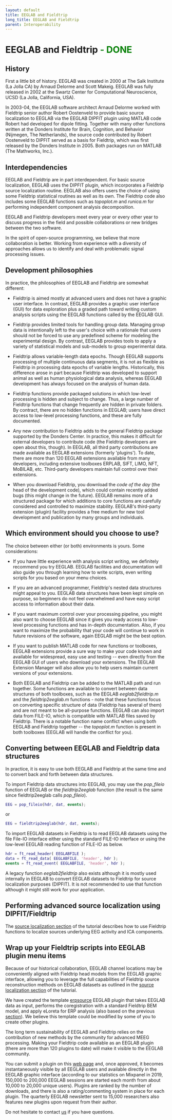 ```yaml
---
layout: default
title: EEGLAB and Fieldtrip
long_title: EEGLAB and Fieldtrip
parent: Interoperability
---
```


 EEGLAB and Fieldtrip <span style="color: green">- DONE</span>
=========================

History
--------

First a little bit of history. EEGLAB was created in 2000 at The Salk
Institute (La Jolla CA) by Arnaud Delorme and Scott Makeig. EEGLAB was fully released in 2002 at the Swartz Center for Computational Neuroscience, UCSD (La Jolla, California, USA). 

In 2003-04, the EEGLAB software architect Arnaud
Delorme worked with Fieldtrip senior author Robert Oostenveld to provide
basic source localization to EEGLAB via the EEGLAB DIPFIT plugin using
MATLAB code Robert had developed for dipole fitting. Together with many
other functions written at the Donders Institute for Brain, Cognition,
and Behavior (Nijmegen, The Netherlands), the source code contributed by
Robert Oostenveld to DIPFIT served as a basis for Fieldtrip, which was
first released by the Donders Institute in 2005. Both packages run on
MATLAB (The Mathworks, Inc.).

Interdependencies
-------------------

EEGLAB and Fieldtrip are in part interdependent. For basic source
localization, EEGLAB uses the DIPFIT plugin, which incorporates a
Fieldtrip source localization routine. EEGLAB also offers users the
choice of using some Fieldtrip statistical routines as well as its own.
The Fieldtrip code also includes some EEGLAB functions such as
*topoplot.m* and *runica.m* for performing independent component analysis
decomposition.

 EEGLAB and Fieldtrip developers meet every year or every
other year to discuss progress in the field and possible collaborations
or new bridges between the two software. 

In the spirit of open-source
programming, we believe that more collaboration is better. Working from
experience with a diversity of approaches allows us to identify and
deal with problematic signal processing issues.

Development philosophies
--------------------------

In practice, the philosophies of EEGLAB and Fieldtrip are somewhat
different:

-   Fieldtrip is aimed mostly at advanced users and does not have a
    graphic user interface. In contrast, EEGLAB provides a graphic user
    interface (GUI) for data exploration plus a graded path toward
    writing custom analysis scripts using the EEGLAB functions called by
    the EEGLAB GUI.

-   Fieldtrip provides limited tools for handling group data. Managing
    group data is intentionally left to the user's choice with a
    rationale that users should not be forced to use any predefined
    scheme for modeling the experimental design. By contrast, EEGLAB 
    provides tools to apply a variety of statistical models and
    sub-models to group experimental data.

-   Fieldtrip allows variable-length data epochs. Though EEGLAB supports
    processing of multiple continuous data segments, it is not as
    flexible as Fieldtrip in processing data epochs of variable lengths.
    Historically, this difference arose in part because Fieldtrip was
    developed to support animal as well as human physiological data
    analysis, whereas EEGLAB development has always focused on the analysis
    of human data.

-   Fieldtrip functions provide packaged solutions in which low-level
    processing is hidden and subject to change. Thus, a large number of
    Fieldtrip functions that change frequently are hidden in private
    folders. By contract, there are no hidden functions in EEGLAB; users
    have direct access to low-level processing functions, and these are
    fully documented.


-   Any new contribution to Fieldtrip adds to the general Fieldtrip
    package supported by the Donders Center. In practice, this makes it
    difficult for external developers to contribute code (the Fieldtrip
    developers are open about this, though). In EEGLAB, all third party
    contributions are made available as EEGLAB extensions (formerly
    'plugins'). To date, there are more than 120 EEGLAB extensions
    available from many developers, including extensive toolboxes
    ERPLAB, SIFT, LIMO, NFT, MoBILAB, etc. Third-party
    developers maintain full control over their extensions.


-   When you download Fieldtrip, you download the *code of the day* (the
    head of the development code), which could contain recently added
    bugs (this might change in the future). EEGLAB
    remains more of a structured package for which additions to core
    functions are carefully considered and controlled to maximize
    stability. EEGLAB's third-party extension (plugin) facility
    provides a free medium for new tool development and publication by
    many groups and individuals.

Which environment should you choose to use?
---------------------------------------------

The choice between either (or both) environments is yours. Some
considerations:

-   If you have little experience with analysis script writing, we
    definitely recommend you try EEGLAB. EEGLAB facilities and
    documentation will also guide you through learning how to write
    scripts, even writing scripts for you based on your menu choices.

-   If you are an advanced programmer, Fieldtrip's nested data
    structures might appeal to you. EEGLAB data structures have
    been kept simple on purpose, so beginners do not feel overwhelmed and
    have easy script access to information about their data.

-   If you want maximum control over your processing pipeline, you might
    also want to choose EEGLAB since it gives you ready access to
    low-level processing functions and has in-depth documentation. Also,
    if you want to maximize the probability that your code will continue
    to work in future revisions of the software, again EEGLAB might be
    the best option.

-   If you want to publish MATLAB code for new functions or toolboxes,
    EEGLAB extensions provide a sure way to make your code known and
    available for widespread, easy use and testing -- even directly from
    the EEGLAB GUI of users who download your extensions. The EEGLAB
    Extension Manager will also allow you to help users maintain current
    versions of your extensions.

-   Both EEGLAB and Fieldtrip can be added to the MATLAB path and run
    together. Some functions are available to convert between data
    structures of both toolboxes, such as the EEGLAB *eeglab2fieldtrip.m*
    and the *fieldtrip2eeglab.m* functions - note that these functions
    focus on converting specific structure of data (Fieldtrip has
    several of them) and are not meant to be all-purpose functions.
    EEGLAB can also import data from FILE-IO, which is compatible with
    MATLAB files saved by Fieldtrip. There is a notable function name
    conflict when using both EEGLAB and Fieldtrip together -- the
    *topoplot.m* function is present in both toolboxes (EEGLAB will handle the conflict for you).

Converting between EEGLAB and Fieldtrip data structures
--------------------------------------------------------

In practice, it is easy to use both EEGLAB and Fieldtrip at the same
time and to convert back and forth between data structures.

To import Fieldtrip data structures into EEGLAB, you may use the
*pop_fileio* function of EEGLAB or the *fieldtrip2eeglab*  function (the
result is the same since fieldtrip2eeglab calls *pop_fileio*).

``` matlab
EEG = pop_fileio(hdr, dat, events);
```

or

``` matlab
EEG = fieldtrip2eeglab(hdr, dat, events);
```

To import EEGLAB datasets in Fieldtrip is to read EEGLAB datasets using
the file File-IO interface either using the standard FILE-IO interface
or using the low-level EEGLAB reading function of FILE-IO as below.

``` matlab
hdr = ft_read_header( EEGLABFILE );
data = ft_read_data( EEGLABFILE, 'header', hdr );
events = ft_read_event( EEGLABFILE, 'header', hdr );
```

A legacy function *eeglab2fieldtrip* also exists although it is mostly
used internally in EEGLAB to convert EEGLAB datasets to Fieldtrip for
source localization purposes (DIPFIT). It is not recommended to use that
function although it might still work for your application.

Performing advanced source localization using DIPFIT/Fieldtrip
---------------------------------------------------------------

The [source localization section](/tutorials/09_source/EEG_sources)
of the tutorial describes how to use Fieldtrip functions to localize sources underlying EEG activity and ICA components.

Wrap up your Fieldtrip scripts into EEGLAB plugin menu items
----------------------------------------------------------------

Because of our historical collaboration,
EEGLAB channel locations may be conveniently aligned with Fieldtrip
head models from the EEGLAB graphic interface, allowing you to leverage the full capabilities of Fieldtrip source reconstruction methods on EEGLAB
datasets as outlined in the
[source localization section](/tutorials/09_source/EEG_sources.html#advanced-source-reconstruction-using-dipfitfieldtrip) of the tutorial.

We have created the template [erpsource](https://github.com/sccn/erpsource) EEGLAB plugin that takes EEGLAB data as input, performs the
coregistration with a standard Fieldtrip BEM model, and apply eLoreta
for ERP analysis (also based on the previous
[section](/tutorials/09_source/EEG_sources.html#advanced-source-reconstruction-using-dipfitfieldtrip)).
We believe this template could be modified by some of you to create
other plugins.

The long term sustainability of EEGLAB and Fieldtrip relies on the
contribution of new methods by the community for advanced MEEG
processing. Making your Fieldtrip code available as an EEGLAB plugin
(there are more than 120 plugins to date) will make it visible to the
EEGLAB community. 

You can submit a plugin on this [web page](https://sccn.ucsd.edu/eeglab/plugin_uploader/upload_form.php) and,
once approved, it becomes instantaneously visible by all EEGLAB users
and available directly in the EEGLAB graphic interface (according to our
statistics on Mixpanel in 2019, 150,000 to 200,000 EEGLAB sessions are
started each month from about 10,000 to 20,000 unique users). Plugins
are ranked by the number of downloads, and there is also a rating/commenting
system in place for each plugin. The quarterly EEGLAB newsletter sent to
15,000 researchers also features new plugins upon request from their
author.

Do not hesitate to contact [us](mailto:eeglab@sccn.ucsd.edu) if you have
questions.
